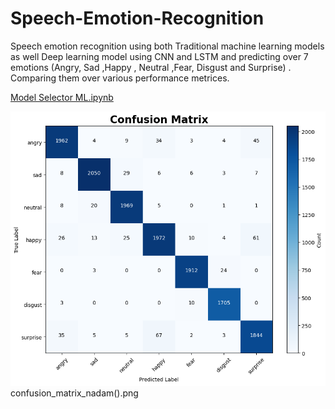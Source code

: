 # Speech-Emotion-Recognition
Speech emotion recognition using both Traditional machine learning models as well Deep learning model using CNN and LSTM and predicting over 7 emotions (Angry, Sad ,Happy , Neutral ,Fear, Disgust and Surprise) .
Comparing them over various performance metrices.

[Model Selector ML.ipynb](https://github.com/Nemesis9450/Speech-Emotion-Recognition/blob/main/Model%20Selector%20ML.ipynb)

![ht.png](https://github.com/Nemesis9450/Speech-Emotion-Recognition/blob/main/confusion_matrix_nadam().png)
confusion_matrix_nadam().png
